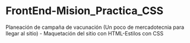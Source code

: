 # FrontEnd-Mision_Practica_CSS
Planeación de campaña de vacunación (Un poco de mercadotecnia para llegar al sitio) - Maquetación del sitio con HTML-Estilos con CSS
